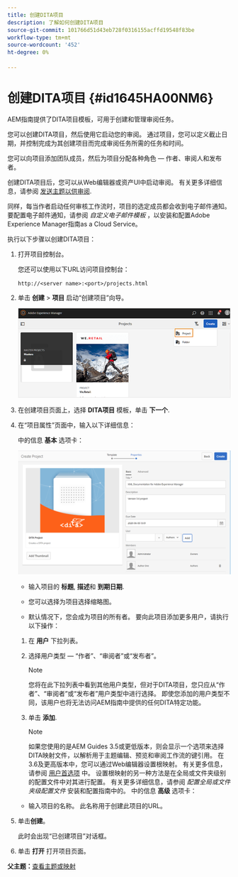 ```yaml
---
title: 创建DITA项目
description: 了解如何创建DITA项目
source-git-commit: 101766d51d43eb728f0316155acffd19548f83be
workflow-type: tm+mt
source-wordcount: '452'
ht-degree: 0%

---
```



# 创建DITA项目 {#id1645HA00NM6}

AEM指南提供了DITA项目模板，可用于创建和管理审阅任务。

您可以创建DITA项目，然后使用它启动您的审阅。 通过项目，您可以定义截止日期，并控制完成为其创建项目而完成审阅任务所需的任务和时间。

您可以向项目添加团队成员，然后为项目分配各种角色 — 作者、审阅人和发布者。

创建DITA项目后，您可以从Web编辑器或资产UI中启动审阅。 有关更多详细信息，请参阅 [发送主题以供审阅](review-send-topics-for-review.md#).

同样，每当作者启动任何审核工作流时，项目的选定成员都会收到电子邮件通知。 要配置电子邮件通知，请参阅 *自定义电子邮件模板* ，以安装和配置Adobe Experience Manager指南as a Cloud Service。

执行以下步骤以创建DITA项目：

1. 打开项目控制台。

   您还可以使用以下URL访问项目控制台：

   ```http
   http://<server name>:<port>/projects.html
   ```

1. 单击 **创建** \> **项目** 启动“创建项目”向导。

   ![](images/project-console-63.png)

1. 在创建项目页面上，选择 **DITA项目** 模板，单击 **下一个**.

1. 在“项目属性”页面中，输入以下详细信息：

   中的信息 **基本** 选项卡：

   ![](images/create-project.png)

   - 输入项目的 **标题**, **描述**&#x200B;和 **到期日期**.

   - 您可以选择为项目选择缩略图。

   - 默认情况下，您会成为项目的所有者。 要向此项目添加更多用户，请执行以下操作：
   1. 在 **用户** 下拉列表。

   1. 选择用户类型 — “作者”、“审阅者”或“发布者”。

      >[!NOTE]
      >
      >您将在此下拉列表中看到其他用户类型，但对于DITA项目，您只应从“作者”、“审阅者”或“发布者”用户类型中进行选择。 即使您添加的用户类型不同，该用户也将无法访问AEM指南中提供的任何DITA特定功能。

   1. 单击 **添加**.

      >[!NOTE]
      >
      >如果您使用的是AEM Guides 3.5或更低版本，则会显示一个选项来选择DITA映射文件，以解析用于主题编辑、预览和审阅工作流的键引用。 在3.6及更高版本中，您可以通过Web编辑器设置根映射。 有关更多信息，请参阅 [用户首选项](web-editor-features.md#id2087G0P40SB) 中。 设置根映射的另一种方法是在全局或文件夹级别的配置文件中对其进行配置。 有关更多详细信息，请参阅 *配置全局或文件夹级配置文件* 安装和配置指南中的。
   中的信息 **高级** 选项卡：

   - 输入项目的名称。 此名称用于创建此项目的URL。



1. 单击&#x200B;**创建**。

   此时会出现“已创建项目”对话框。

1. 单击 **打开** 打开项目页面。


**父主题：**[&#x200B;查看主题或映射](review.md)

